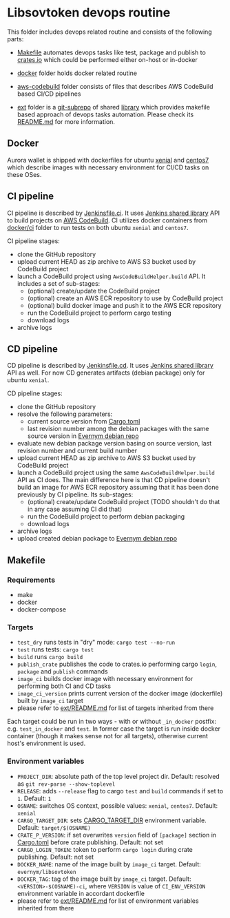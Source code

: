 # Libsovtoken devops routine

This folder includes devops related routine and consists of the following parts:
- [Makefile](Makefile) automates devops tasks like test, package and publish to [crates.io](https://crates.io/) which could be performed either on-host or in-docker
- [docker](docker) folder holds docker related routine
- [aws-codebuild](aws-codebuild) folder consists of files that describes AWS CodeBuild based CI/CD pipelines
- [ext](ext) folder is a [git-subrepo][d003158e] of shared [library](https://github.com/evernym/jenkins-shared/tree/devops-shared) which provides makefile based approach of devops tasks automation. Please check its [README.md](ext/README.md) for more information.

  [d003158e]: https://github.com/ingydotnet/git-subrepo "git-subrepo"

## Docker

Aurora wallet is shipped with dockerfiles for ubuntu [xenial](docker/ci/xenial/Dockerfile) and [centos7](docker/ci/xenial/Dockerfile) which describe images with necessary environment for CI/CD tasks on these OSes.

## CI pipeline

CI pipeline is described by [Jenkinsfile.ci](aws-codebuild/Jenkinsfile.ci). It uses [Jenkins shared library](https://github.com/evernym/jenkins-shared/tree/aws-codebuild) API to build projects on [AWS CodeBuild](https://aws.amazon.com/codebuild/). CI utilizes docker containers from [docker/ci](docker/ci) folder to run tests on both ubuntu `xenial` and `centos7`.

CI pipeline stages:
- clone the GitHub repository
- upload current HEAD as zip archive to AWS S3 bucket used by CodeBuild project
- launch a CodeBuild project using `AwsCodeBuildHelper.build` API. It includes a set of sub-stages:
  - (optional) create/update the CodeBuild project
  - (optional) create an AWS ECR repository to use by CodeBuild project
  - (optional) build docker image and push it to the AWS ECR repository
  - run the CodeBuild project to perform cargo testing
  - download logs
- archive logs

## CD pipeline

CD pipeline is described by [Jenkinsfile.cd](aws-codebuild/Jenkinsfile.cd). It uses [Jenkins shared library](https://github.com/evernym/jenkins-shared/tree/aws-codebuild) API as well. For now CD generates artifacts (debian package) only for ubuntu `xenial`.

CD pipeline stages:
- clone the GitHub repository
- resolve the following parameters:
  - current source version from [Cargo.toml](../libsovtoken/Cargo.toml)
  - last revision number among the debian packages with the same source version in [Evernym debian repo](https://repo.corp.evernym.com/deb/dists/evernym-agency-dev-ubuntu/)
- evaluate new debian package version basing on source version, last revision number and current build number
- upload current HEAD as zip archive to AWS S3 bucket used by CodeBuild project
- launch a CodeBuild project using the same `AwsCodeBuildHelper.build` API as CI does. The main difference here is that CD pipeline doesn't build an image for AWS ECR repository assuming that it has been done previously by CI pipeline. Its sub-stages:
  - (optional) create/update CodeBuild project (TODO shouldn't do that in any case assuming CI did that)
  - run the CodeBuild project to perform debian packaging
  - download logs
- archive logs
- upload created debian package to [Evernym debian repo](https://repo.corp.evernym.com/deb/dists/evernym-agency-dev-ubuntu/)

## Makefile

### Requirements

- make
- docker
- docker-compose

### Targets
- `test_dry` runs tests in "dry" mode: `cargo test --no-run`
- `test` runs tests: `cargo test`
- `build` runs `cargo build`
- `publish_crate` publishes the code to crates.io performing cargo `login`, `package` and `publish` commands
- `image_ci` builds docker image with necessary environment for performing both CI and CD tasks
- `image_ci_version` prints current version of the docker image (dockerfile) built by `image_ci` target
- please refer to [ext/README.md](ext/README.md) for list of targets inherited from there


Each target could be run in two ways - with or without `_in_docker` postfix: e.g. `test_in_docker` and `test`. In former case the target is run inside docker container (though it makes sense not for all targets), otherwise current host's environment is used.

### Environment variables

- `PROJECT_DIR`: absolute path of the top level project dir. Default: resolved as `git rev-parse --show-toplevel`
- `RELEASE`: adds `--release` flag to cargo `test` and `build` commands if set to `1`. Default: `1`
- `OSNAME`: switches OS context, possible values: `xenial`, `centos7`. Default: `xenial`
- `CARGO_TARGET_DIR`: sets [CARGO_TARGET_DIR](https://doc.rust-lang.org/cargo/reference/environment-variables.html) environment variable. Default: `target/$(OSNAME)`
- `CRATE_P_VERSION`: if set overwrites `version` field of `[package]` section in [Cargo.toml](../libsovtoken/Cargo.toml) before crate publishing. Default: not set
- `CARGO_LOGIN_TOKEN`: token to perform `cargo login` during crate publishing. Default: not set
- `DOCKER_NAME`: name of the image built by `image_ci` target. Default: `evernym/libsovtoken`
- `DOCKER_TAG`: tag of the image built by `image_ci` target. Default: `<VERSION>-$(OSNAME)-ci`, where `VERSION` is value of `CI_ENV_VERSION` environment variable in accordant dockerfile
- please refer to [ext/README.md](ext/README.md) for list of environment variables inherited from there
